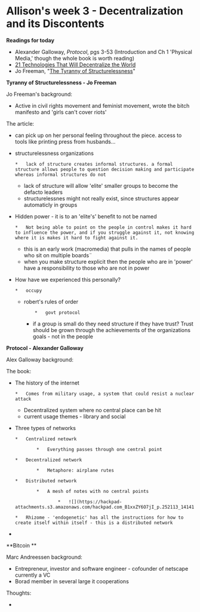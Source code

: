 # Allison's week 3 - Decentralization and its Discontents

**Readings for today**

*   Alexander Galloway, _Protocol_, pgs 3-53 (Introduction and Ch 1 'Physical Media,' though the whole book is worth reading)
*   [21 Technologies That Will Decentralize the World](http://www.shareable.net/blog/21-technologies-that-will-decentralize-the-world)
*   Jo Freeman, "[The Tyranny of Structurelessness](http://www.historyisaweapon.com/defcon1/tyrstruct.html)"

**Tyranny of Structurelessness - Jo Freeman**

Jo Freeman's background:

*   Active in civil rights movement and feminist movement, wrote the bitch manifesto and 'girls can't cover riots'

The article:

*   can pick up on her personal feeling throughout the piece. access to tools like printing press from husbands...
*   structurelessness organizations

        *   lack of structure creates informal structures. a formal structure allows people to question decision making and participate whereas informal structures do not
    *   lack of structure will allow 'elite' smaller groups to become the defacto leaders
    *   structurelessnes might not really exist, since structures appear automaticly in groups

*   Hidden power - it is to an 'elite's' benefit to not be named

        *   Not being able to point on the people in control makes it hard to influence the power, and if you struggle against it, not knowing where it is makes it hard to fight against it.
    *   this is an early work (macromedia) that pulls in the names of people who sit on multiple boards¨
    *   when you make structure explicit then the people who are in 'power' have a responsibility to those who are not in power

*   How have we experienced this personally?

        *   occupy
    *   robert's rules of order

                *   govt protocol

        *   if a group is small do they need structure if they have trust? Trust should be grown through the achievements of the organizations goals - not in the people

**Protocol - Alexander Galloway**

Alex Galloway background:

The book:

*   The history of the internet

        *   Comes from military usage, a system that could resist a nuclear attack
    *   Decentralized system where no central place can be hit
    *   current usage themes - library and social

*   Three types of networks

        *   Centralized netowrk

                *   Everything passes through one central point

        *   Decentralized network

                *   Metaphore: airplane rutes

        *   Distributed network

                *   A mesh of notes with no central points

                        *   ![](https://hackpad-attachments.s3.amazonaws.com/hackpad.com_B1xxZY6O7jI_p.252113_1414174360043_undefined)

        *   Rhizome - 'endogenetic' has all the instructions for how to create itself within itself - this is a distributed network

*

**Bitcoin **

Marc Andreessen background:

*   Entrepreneur, investor and software engineer - cofounder of netscape currently a VC
*   Borad member in several large it cooperations

Thoughts:

*